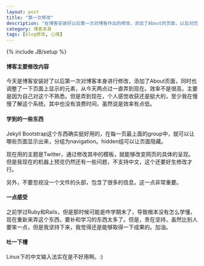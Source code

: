 ```yaml
---
layout: post
title: "第一次修改"
description: "在博客安装好以后第一次对博客作出的修改，添加了About的页面，以及对页面上显示的内容作出了一些改变"
category: 博客本身
tags: [blog修改, 心情]
---
```

{% include JB/setup %}

#### 博客主要修改内容 
今天是博客安装好了以后第一次对博客本身进行修改，添加了About页面，同时也调整了一下页面上显示的元素，从今天两点过一直弄到现在。效率不是很高，主要是因为自己对这个不熟悉。但是弄到现在，个人感觉收获还是挺大的，至少我在慢慢了解这个系统。其中也没有浪费时间，虽然说是效率有点低。

#### 学到的一些东西
Jekyll Bootstrap这个东西确实挺好用的，在每一页最上面的group中，就可以让哪些页面显示出来，分组为navigation。hidden组可以让页面隐藏。

现在用的主题是Twitter，通过修改其中的模板，就能够改变网页的具体的呈现。但是我现在的机器上预览仍然还有一些问题，不支持中文，这个还要好生修改才行。

另外，不要忽视没一个文件的头部，包含了很多的信息。这一点非常重要。

#### 一点感受
之前学过Ruby和Rails，但是那时候可能是咋学期末了，导致根本没有怎么学懂，现在重新来弄这个东西，要补和学习的东西太多了。但是，贵在坚持，虽然比别人要笨一点，但是我坚持下来，我觉得还是能够取得一下成果的。加油。

#### 吐一下槽
Linux下的中文输入法实在是不好用啊。:)

